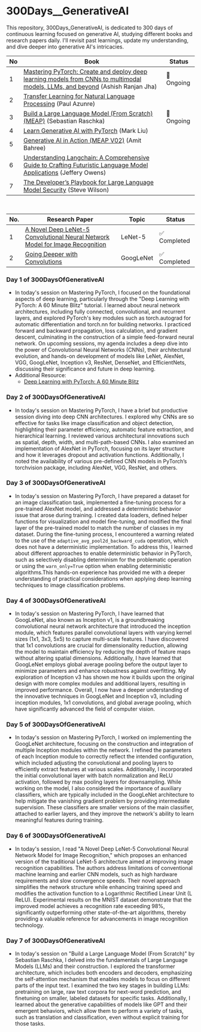 # 300Days__GenerativeAI
This repository, 300Days_GenerativeAI, is dedicated to 300 days of continuous learning focused on generative AI, studying different books and research papers daily. I'll revisit past learnings, update my understanding, and dive deeper into generative AI's intricacies.


| No | Book | Status |
|----|------|--------|
| 1  | [Mastering PyTorch: Create and deploy deep learning models from CNNs to multimodal models, LLMs, and beyond](https://www.amazon.com/Mastering-PyTorch-powerful-learning-architectures-dp-1801074305/dp/1801074305/ref=dp_ob_title_bk) (Ashish Ranjan Jha) | 🔄 Ongoing |
| 2  | [Transfer Learning for Natural Language Processing](https://www.amazon.com/Transfer-Learning-Natural-Language-Processing/dp/1617297267) (Paul Azunre) |  |
| 3  | [Build a Large Language Model (From Scratch) (MEAP)](https://www.amazon.com/Build-Large-Language-Model-Scratch/dp/1633437167/ref=sr_1_1?s=books&sr=1-1) (Sebastian Raschka) | 🔄 Ongoing |
| 4  | [Learn Generative AI with PyTorch](https://www.amazon.com/Learn-Generative-PyTorch-Mark-Liu/dp/1633436462/ref=sr_1_1?s=books&sr=1-1) (Mark Liu) |  |
| 5  | [Generative AI in Action (MEAP V02)](https://www.amazon.com/Generative-AI-Action-MEAP-V02/dp/B08F5FX8M7) (Amit Bahree) |  |
| 6  | [Understanding Langchain: A Comprehensive Guide to Crafting Futuristic Language Model Applications](https://www.amazon.com/Understanding-Langchain-Comprehensive-Futuristic-Applications-ebook/dp/B0CLRPF596/ref=sr_1_1?s=books&sr=1-1) (Jeffery Owens) |  |
| 7  | [The Developer’s Playbook for Large Language Model Security](https://www.amazon.com/Developers-Playbook-Large-Language-Security/dp/109816220X) (Steve Wilson) |  |

<br>

| No. | Research Paper | Topic                        | Status    |
|-----|----------------|------------------------------|-----------|
| 1   | [A Novel Deep LeNet-5 Convolutional Neural Network Model for Image Recognition](http://elib.mi.sanu.ac.rs/files/journals/csis/58/csisn58p1463-1480.pdf) | LeNet-5 | ✅ Completed |
| 2   | [Going Deeper with Convolutions](https://arxiv.org/pdf/1409.4842) | GoogLeNet | ✅ Completed |


### Day 1 of 300DaysOfGenerativeAI
- In today's session on Mastering PyTorch, I focused on the foundational aspects of deep learning, particularly through the "Deep Learning with PyTorch: A 60 Minute Blitz" tutorial. I learned about neural network architectures, including fully connected, convolutional, and recurrent layers, and explored PyTorch's key modules such as torch.autograd for automatic differentiation and torch.nn for building networks. I practiced forward and backward propagation, loss calculation, and gradient descent, culminating in the construction of a simple feed-forward neural network. On upcoming sessions, my agenda includes a deep dive into the power of Convolutional Neural Networks (CNNs), their architectural evolution, and hands-on development of models like LeNet, AlexNet, VGG, GoogLeNet, Inception v3, ResNet, DenseNet, and EfficientNets, discussing their significance and future in deep learning.
- Additional Resource:
  - [Deep Learning with PyTorch: A 60 Minute Blitz](https://pytorch.org/tutorials/beginner/deep_learning_60min_blitz.html)

### Day 2 of 300DaysOfGenerativeAI
- In today's session on Mastering PyTorch, I have a brief but productive session diving into deep CNN architectures. I explored why CNNs are so effective for tasks like image classification and object detection, highlighting their parameter efficiency, automatic feature extraction, and hierarchical learning. I reviewed various architectural innovations such as spatial, depth, width, and multi-path-based CNNs. I also examined an implementation of AlexNet in PyTorch, focusing on its layer structure and how it leverages dropout and activation functions. Additionally, I noted the availability of various pre-defined CNN models in PyTorch’s torchvision package, including AlexNet, VGG, ResNet, and others.

### Day 3 of 300DaysOfGenerativeAI
- In today's session on Mastering PyTorch, I have prepared a dataset for an image classification task, implemented a fine-tuning process for a pre-trained AlexNet model, and addressed a deterministic behavior issue that arose during training. I created data loaders, defined helper functions for visualization and model fine-tuning, and modified the final layer of the pre-trained model to match the number of classes in my dataset. During the fine-tuning process, I encountered a warning related to the use of the `adaptive_avg_pool2d_backward_cuda` operation, which does not have a deterministic implementation. To address this, I learned about different approaches to enable deterministic behavior in PyTorch, such as selectively disabling determinism for the problematic operation or using the `warn_only=True` option when enabling deterministic algorithms.This hands-on experience has provided me with a deeper understanding of practical considerations when applying deep learning techniques to image classification problems.

### Day 4 of 300DaysOfGenerativeAI
- In today's session on Mastering PyTorch, I have learned that GoogLeNet, also known as Inception v1, is a groundbreaking convolutional neural network architecture that introduced the inception module, which features parallel convolutional layers with varying kernel sizes (1x1, 3x3, 5x5) to capture multi-scale features. I have discovered that 1x1 convolutions are crucial for dimensionality reduction, allowing the model to maintain efficiency by reducing the depth of feature maps without altering spatial dimensions. Additionally, I have learned that GoogLeNet employs global average pooling before the output layer to minimize parameters and enhance robustness against overfitting. My exploration of Inception v3 has shown me how it builds upon the original design with more complex modules and additional layers, resulting in improved performance. Overall, I now have a deeper understanding of the innovative techniques in GoogLeNet and Inception v3, including inception modules, 1x1 convolutions, and global average pooling, which have significantly advanced the field of computer vision.

### Day 5 of 300DaysOfGenerativeAI
- In today's session on Mastering PyTorch, I worked on implementing the GoogLeNet architecture, focusing on the construction and integration of multiple Inception modules within the network. I refined the parameters of each Inception module to correctly reflect the intended configuration, which included adjusting the convolutional and pooling layers to efficiently extract features at various scales. Additionally, I incorporated the initial convolutional layer with batch normalization and ReLU activation, followed by max pooling layers for downsampling. While working on the model, I also considered the importance of auxiliary classifiers, which are typically included in the GoogLeNet architecture to help mitigate the vanishing gradient problem by providing intermediate supervision. These classifiers are smaller versions of the main classifier, attached to earlier layers, and they improve the network's ability to learn meaningful features during training.

### Day 6 of 300DaysOfGenerativeAI
- In today's session, I read "A Novel Deep LeNet-5 Convolutional Neural Network Model for Image Recognition," which proposes an enhanced version of the traditional LeNet-5 architecture aimed at improving image recognition capabilities. The authors address limitations of conventional machine learning and earlier CNN models, such as high hardware requirements and slow convergence speeds. Their novel approach simplifies the network structure while enhancing training speed and modifies the activation function to a Logarithmic Rectified Linear Unit (L ReLU). Experimental results on the MNIST dataset demonstrate that the improved model achieves a recognition rate exceeding 98%, significantly outperforming other state-of-the-art algorithms, thereby providing a valuable reference for advancements in image recognition technology.

### Day 7 of 300DaysOfGenerativeAI
- In today's session on "Build a Large Language Model (From Scratch)" by Sebastian Raschka, I delved into the fundamentals of Large Language Models (LLMs) and their construction. I explored the transformer architecture, which includes both encoders and decoders, emphasizing the self-attention mechanism that enables models to focus on different parts of the input text. I examined the two key stages in building LLMs: pretraining on large, raw text corpora for next-word prediction, and finetuning on smaller, labeled datasets for specific tasks. Additionally, I learned about the generative capabilities of models like GPT and their emergent behaviors, which allow them to perform a variety of tasks, such as translation and classification, even without explicit training for those tasks.
